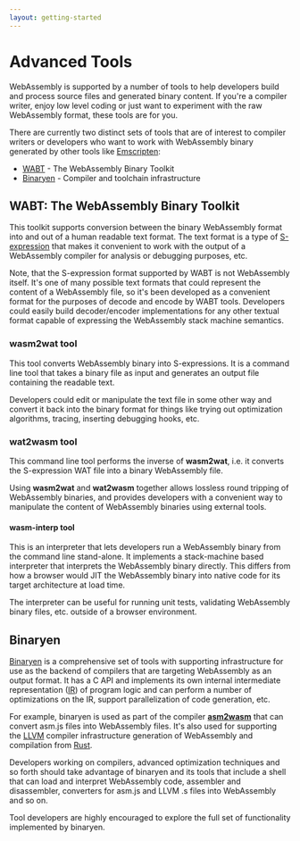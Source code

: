 ```yaml
---
layout: getting-started
---
```


# Advanced Tools

WebAssembly is supported by a number of tools to help developers build and process source files and generated binary content. If you're a compiler writer, enjoy low level coding or just want to experiment with the raw WebAssembly format, these tools are for you.

There are currently two distinct sets of tools that are of interest to compiler writers or developers who want to work with WebAssembly binary generated by other tools like [Emscripten](https://kripken.github.io/emscripten-site/):

*   [WABT](https://github.com/WebAssembly/wabt) - The WebAssembly Binary Toolkit
*   [Binaryen](https://github.com/WebAssembly/binaryen) - Compiler and toolchain infrastructure

## WABT: The WebAssembly Binary Toolkit

This toolkit supports conversion between the binary WebAssembly format into and out of a human readable text format. The text format is a type of [S-expression](https://en.wikipedia.org/wiki/S-expression) that makes it convenient to work with the output of a WebAssembly compiler for analysis or debugging purposes, etc.

Note, that the S-expression format supported by WABT is not WebAssembly itself. It's one of many possible text formats that could represent the content of a WebAssembly file, so it's been developed as a convenient format for the purposes of decode and encode by WABT tools. Developers could easily build decoder/encoder implementations for any other textual format capable of expressing the WebAssembly stack machine semantics.

### wasm2wat tool

This tool converts WebAssembly binary into S-expressions. It is a command line tool that takes a binary file as input and generates an output file containing the readable text.

Developers could edit or manipulate the text file in some other way and convert it back into the binary format for things like trying out optimization algorithms, tracing, inserting debugging hooks, etc.

### wat2wasm tool

This command line tool performs the inverse of **wasm2wat**, i.e. it converts the S-expression WAT file into a binary WebAssembly file.

Using **wasm2wat** and **wat2wasm** together allows lossless round tripping of WebAssembly binaries, and provides developers with a convenient way to manipulate the content of WebAssembly binaries using external tools.

#### wasm-interp tool

This is an interpreter that lets developers run a WebAssembly binary from the command line stand-alone. It implements a stack-machine based interpreter that interprets the WebAssembly binary directly. This differs from how a browser would JIT the WebAssembly binary into native code for its target architecture at load time.

The interpreter can be useful for running unit tests, validating WebAssembly binary files, etc. outside of a browser environment.

## Binaryen

[Binaryen](https://github.com/WebAssembly/binaryen) is a comprehensive set of tools with supporting infrastructure for use as the backend of compilers that are targeting WebAssembly as an output format. It has a C API and implements its own internal intermediate representation ([IR](https://en.wikipedia.org/wiki/Intermediate_representation)) of program logic and can perform a number of optimizations on the IR, support parallelization of code generation, etc.

For example, binaryen is used as part of the compiler **[asm2wasm]([https://github.com/WebAssembly/binaryen/blob/master/src/asm2wasm.h](https://github.com/WebAssembly/binaryen/blob/main/src/asm_v_wasm.h))** that can convert asm.js files into WebAssembly files. It's also used for supporting the [LLVM](https://llvm.org/) compiler infrastructure generation of WebAssembly and compilation from [Rust](https://www.rust-lang.org/en-US/).

Developers working on compilers, advanced optimization techniques and so forth should take advantage of binaryen and its tools that include a shell that can load and interpret WebAssembly code, assembler and disassembler, converters for asm.js and LLVM .s files into WebAssembly and so on.

Tool developers are highly encouraged to explore the full set of functionality implemented by binaryen.
